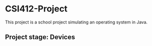 # CSI412-Project
This project is a school project simulating an operating system in Java.

## Project stage: Devices
